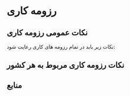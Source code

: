 # رزومه کاری

## نکات عمومی رزومه کاری
نکات زیر باید در تمام رزومه های کاری رعایت شود:

## نکات رزومه کاری مربوط به هر کشور

## منابع

